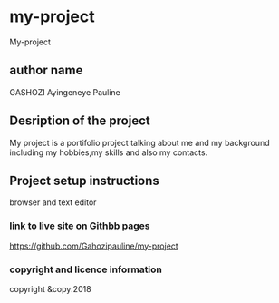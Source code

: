 # my-project
My-project
## author  name
GASHOZI Ayingeneye Pauline
## Desription of the project
My project is a portifolio project talking about me and my background including my hobbies,my skills and also my contacts.
## Project setup instructions
 browser and text editor
### link to live site on Githbb pages
https://github.com/Gahozipauline/my-project
### copyright and licence information
copyright &copy:2018 

